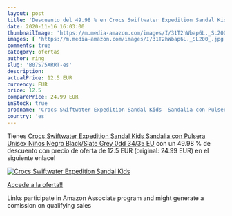 ```yaml
---
layout: post
title: 'Descuento del 49.98 % en Crocs Swiftwater Expedition Sandal Kids '
date: 2020-11-16 16:03:00
thumbnailImage: 'https://m.media-amazon.com/images/I/31T2hWbap6L._SL200_.jpg'
images: [ 'https://m.media-amazon.com/images/I/31T2hWbap6L._SL200_.jpg' ]
comments: true
category: ofertas
author: ring
slug: 'B07S75XRRT-es'
description:
actualPrice: 12.5 EUR
currency: EUR
price: 12.5
comparePrice: 24.99 EUR
inStock: true
prodname: 'Crocs Swiftwater Expedition Sandal Kids  Sandalia con Pulsera Unisex Niños  Negro  Black/Slate Grey 0dd   34/35 EU'
country: 'es'
---
```


Tienes [Crocs Swiftwater Expedition Sandal Kids  Sandalia con Pulsera Unisex Niños  Negro  Black/Slate Grey 0dd   34/35 EU](https://www.amazon.es/dp/B07S75XRRT/?tag=tolees-21) con un 49.98 % de descuento con precio de oferta de 12.5 EUR (original: 24.99 EUR) en el siguiente enlace!

[![Crocs Swiftwater Expedition Sandal Kids ](https://m.media-amazon.com/images/I/31T2hWbap6L._SL200_.jpg)](https://www.amazon.es/dp/B07S75XRRT/?tag=tolees-21)

[Accede a la oferta!!](https://www.amazon.es/dp/B07S75XRRT/?tag=tolees-21)

Links participate in Amazon Associate program and might generate a comission on qualifying sales


